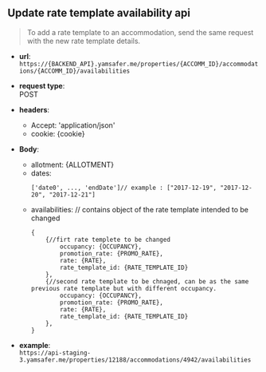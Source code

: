 
## Update rate template availability api 
> To add a rate template to an accommodation, send the same request with the new rate template details. 

* **url**:  
`https://{BACKEND_API}.yamsafer.me/properties/{ACCOMM_ID}/accommodations/{ACCOMM_ID}/availabilities`  

* **request type**:  
POST  

* **headers**:
    - Accept: 'application/json'
    - cookie: {cookie}  

* **Body**:
    - allotment: {ALLOTMENT}
    - dates:  
        ```
        ['date0', ..., 'endDate']// example : ["2017-12-19", "2017-12-20", "2017-12-21"]
        ```
    - availabilities: // contains object of the rate template intended to be changed
        ```
        {
            {//firt rate templete to be changed
                occupancy: {OCCUPANCY},
                promotion_rate: {PROMO_RATE},
                rate: {RATE},
                rate_template_id: {RATE_TEMPLATE_ID}
            },
            {//second rate template to be chnaged, can be as the same previous rate template but with different occupancy.
                occupancy: {OCCUPANCY},
                promotion_rate: {PROMO_RATE},
                rate: {RATE},
                rate_template_id: {RATE_TEMPLATE_ID}
            },
        }
        ```
    
* **example**:  
`https://api-staging-3.yamsafer.me/properties/12188/accommodations/4942/availabilities`  
